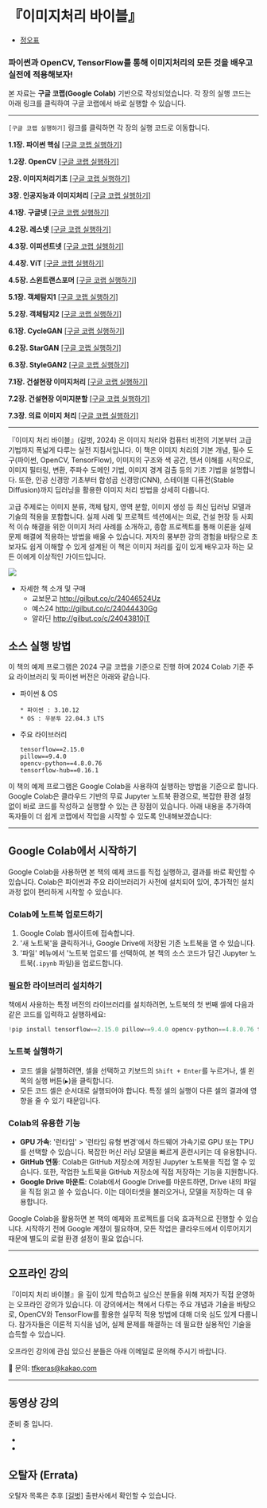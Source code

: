 # 『이미지처리 바이블』
+  [정오표](https://docs.google.com/spreadsheets/d/1lBsSIl2owsHtcPgP4V_zPKv7YPRipHjuIc5LJdq2rJY/edit?usp=sharing) 
<h3>파이썬과 OpenCV, TensorFlow를 통해 이미지처리의 모든 것을 배우고 실전에 적용해보자!</h3>
본 자료는 <strong>구글 코랩(Google Colab)</strong> 기반으로 작성되었습니다. 각 장의 실행 코드는 아래 링크를 클릭하여 구글 코랩에서 바로 실행할 수 있습니다.

---

`[구글 코랩 실행하기]` 링크를 클릭하면 각 장의 실행 코드로 이동합니다. 

**1.1장. 파이썬 핵심** [\[구글 코랩 실행하기\]](https://colab.research.google.com/drive/1m243oTMTL3_NsTkdCuDB6EA4dp35bh9P)

**1.2장. OpenCV** [\[구글 코랩 실행하기\]](https://colab.research.google.com/drive/1SX7uwV8aVQ8SeRGDu3iW8a4naN6C0AnQ)

**2장. 이미지처리기초** [\[구글 코랩 실행하기\]](https://colab.research.google.com/drive/1K-gowCnAIlknrKVwVOXmrC-eNdL8ssg5)

**3장. 인공지능과 이미지처리** [\[구글 코랩 실행하기\]](https://colab.research.google.com/drive/1k7xDmMVgIiOz5UyZAt6cM434bhNlVYcS)

**4.1장. 구글넷** [\[구글 코랩 실행하기\]](https://colab.research.google.com/drive/1csTv8GKGsm2h5-TThUx4mnI_0si9hnmr)

**4.2장. 레스넷** [\[구글 코랩 실행하기\]](https://colab.research.google.com/drive/1kyg-3w4DAm5O1pNeLf3tV2SBcsL6wW7w)

**4.3장. 이피션트넷** [\[구글 코랩 실행하기\]](https://colab.research.google.com/drive/1qQCdhwJK9NWnQSNtUnY8BifvjVi9SHZJ)

**4.4장. ViT** [\[구글 코랩 실행하기\]](https://colab.research.google.com/drive/1X7H6YlWDdAAy-P7SKF155u0USuOHoGRF)

**4.5장. 스윈트랜스포머** [\[구글 코랩 실행하기\]](https://colab.research.google.com/drive/1MKnwYRNxKRR7Qt0DtF0gjaoD8riNMLNQ)

**5.1장. 객체탐지1** [\[구글 코랩 실행하기\]](https://colab.research.google.com/drive/1uCCmw5qaRTycrBmG7zUsWdC6TJWNe_ic)

**5.2장. 객체탐지2** [\[구글 코랩 실행하기\]](https://colab.research.google.com/drive/1Dv5zFuDZh0zb5o8BzVEwnVDwTpC1z1e9)

**6.1장. CycleGAN** [\[구글 코랩 실행하기\]](https://colab.research.google.com/drive/1tq1FeXtffj1x4dAEvgY6jv5eZzL-7osX)

**6.2장. StarGAN** [\[구글 코랩 실행하기\]](https://colab.research.google.com/drive/1u_P1FbIYBLbAv8NMjEjTCxfQ6ypU8Ruz)

**6.3장. StyleGAN2** [\[구글 코랩 실행하기\]](https://colab.research.google.com/drive/12-Yzuk3vkg0szxY0uQob2qmDYcEyTIPx)

**7.1장. 건설현장 이미지처리** [\[구글 코랩 실행하기\]](https://colab.research.google.com/drive/1VHjAI5e8KA5WUxY847__IIKhpXtLJZj7)

**7.2장. 건설현장 이미지분할** [\[구글 코랩 실행하기\]](https://colab.research.google.com/drive/1IMUfIdzSG1qB5h-4dKAUxLaiDDvQvIw5)

**7.3장. 의료 이미지 처리** [\[구글 코랩 실행하기\]](https://colab.research.google.com/drive/1SW2LQLgT9B4umRN38fCBbN28im7Oh5wW)

---


『이미지 처리 바이블』(길벗, 2024) 은  이미지 처리와 컴퓨터 비전의 기본부터 고급 기법까지 폭넓게 다루는 실전 지침서입니다. 이 책은 이미지 처리의 기본 개념, 필수 도구(파이썬, OpenCV, TensorFlow), 이미지의 구조와 색 공간, 텐서 이해를 시작으로, 이미지 필터링, 변환, 주파수 도메인 기법, 이미지 경계 검출 등의 기초 기법을 설명합니다. 또한, 인공 신경망 기초부터 합성곱 신경망(CNN), 스테이블 디퓨전(Stable Diffusion)까지 딥러닝을 활용한 이미지 처리 방법을 상세히 다룹니다. 


고급 주제로는 이미지 분류, 객체 탐지, 영역 분할, 이미지 생성 등 최신 딥러닝 모델과 기술의 적용을 포함합니다. 실제 사례 및 프로젝트 섹션에서는 의료, 건설 현장 등 사회적 이슈 해결을 위한 이미지 처리 사례를 소개하고, 종합 프로젝트를 통해 이론을 실제 문제 해결에 적용하는 방법을 배울 수 있습니다. 저자의 풍부한 강의 경험을 바탕으로 초보자도 쉽게 이해할 수 있게 설계된 이 책은 이미지 처리를 깊이 있게 배우고자 하는 모든 이에게 이상적인 가이드입니다.

![](https://image.yes24.com/goods/126158349/XL)

* 자세한 책 소개 및 구매
    * 교보문고 http://gilbut.co/c/24046524Uz
    * 예스24 http://gilbut.co/c/24044430Gg
    * 알라딘 http://gilbut.co/c/24043810jT


## 소스 실행 방법

이 책의 예제 프로그램은 2024 구글 코랩을 기준으로 진행 하며 2024 Colab 기준 주요 라이브러리 및 파이썬 버전은 아래와 같습니다.



* 파이썬 & OS
    ```
    * 파이썬 : 3.10.12
    * OS : 우분투 22.04.3 LTS
    ```

* 주요 라이브러리
    ```
    tensorflow==2.15.0
    pillow==9.4.0
    opencv-python==4.8.0.76
    tensorflow-hub==0.16.1
    ```
이 책의 예제 프로그램은 Google Colab을 사용하여 실행하는 방법을 기준으로 합니다. Google Colab은 클라우드 기반의 무료 Jupyter 노트북 환경으로, 복잡한 환경 설정 없이 바로 코드를 작성하고 실행할 수 있는 큰 장점이 있습니다. 아래 내용을 추가하여 독자들이 더 쉽게 코랩에서 작업을 시작할 수 있도록 안내해보겠습니다:

---

## Google Colab에서 시작하기

Google Colab을 사용하면 본 책의 예제 코드를 직접 실행하고, 결과를 바로 확인할 수 있습니다. Colab은 파이썬과 주요 라이브러리가 사전에 설치되어 있어, 추가적인 설치 과정 없이 편리하게 시작할 수 있습니다.

### Colab에 노트북 업로드하기

1. Google Colab 웹사이트에 접속합니다.
2. '새 노트북'을 클릭하거나, Google Drive에 저장된 기존 노트북을 열 수 있습니다.
3. '파일' 메뉴에서 '노트북 업로드'를 선택하여, 본 책의 소스 코드가 담긴 Jupyter 노트북(`.ipynb` 파일)을 업로드합니다.

### 필요한 라이브러리 설치하기

책에서 사용하는 특정 버전의 라이브러리를 설치하려면, 노트북의 첫 번째 셀에 다음과 같은 코드를 입력하고 실행하세요:

```python
!pip install tensorflow==2.15.0 pillow==9.4.0 opencv-python==4.8.0.76 tensorflow-hub==0.16.1
```

### 노트북 실행하기

- 코드 셀을 실행하려면, 셀을 선택하고 키보드의 `Shift + Enter`를 누르거나, 셀 왼쪽의 실행 버튼(`▶️`)을 클릭합니다.
- 모든 코드 셀은 순서대로 실행되어야 합니다. 특정 셀의 실행이 다른 셀의 결과에 영향을 줄 수 있기 때문입니다.

### Colab의 유용한 기능

- **GPU 가속**: '런타임' > '런타임 유형 변경'에서 하드웨어 가속기로 GPU 또는 TPU를 선택할 수 있습니다. 복잡한 머신 러닝 모델을 빠르게 훈련시키는 데 유용합니다.
- **GitHub 연동**: Colab은 GitHub 저장소에 저장된 Jupyter 노트북을 직접 열 수 있습니다. 또한, 작업한 노트북을 GitHub 저장소에 직접 저장하는 기능을 지원합니다.
- **Google Drive 마운트**: Colab에서 Google Drive를 마운트하면, Drive 내의 파일을 직접 읽고 쓸 수 있습니다. 이는 데이터셋을 불러오거나, 모델을 저장하는 데 유용합니다.

Google Colab을 활용하면 본 책의 예제와 프로젝트를 더욱 효과적으로 진행할 수 있습니다. 시작하기 전에 Google 계정이 필요하며, 모든 작업은 클라우드에서 이루어지기 때문에 별도의 로컬 환경 설정이 필요 없습니다.


---


## 오프라인 강의
『이미지 처리 바이블』을 깊이 있게 학습하고 싶으신 분들을 위해 저자가 직접 운영하는 오프라인 강의가 있습니다. 이 강의에서는 책에서 다루는 주요 개념과 기술을 바탕으로, OpenCV와 TensorFlow를 활용한 실무적 적용 방법에 대해 더욱 심도 있게 다룹니다. 참가자들은 이론적 지식을 넘어, 실제 문제를 해결하는 데 필요한 실용적인 기술을 습득할 수 있습니다.


오프라인 강의에 관심 있으신 분들은 아래 이메일로 문의해 주시기 바랍니다.


📧 문의: tfkeras@kakao.com



---


## 동영상 강의

준비 중 입니다.

*
*


## 오탈자 (Errata)

오탈자 목록은 추후 [[길벗]](https://www.gilbut.co.kr/book/) 출판사에서 확인할 수 있습니다.
